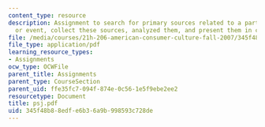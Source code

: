 ```yaml
---
content_type: resource
description: Assignment to search for primary sources related to a particular person
  or event, collect these sources, analyzed them, and present them in class.
file: /media/courses/21h-206-american-consumer-culture-fall-2007/345f48b88edfe6b36a9b998593c728de_psj.pdf
file_type: application/pdf
learning_resource_types:
- Assignments
ocw_type: OCWFile
parent_title: Assignments
parent_type: CourseSection
parent_uid: ffe35fc7-094f-874e-0c56-1e5f9ebe2ee2
resourcetype: Document
title: psj.pdf
uid: 345f48b8-8edf-e6b3-6a9b-998593c728de
---
```

